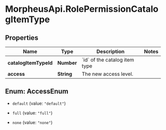 # MorpheusApi.RolePermissionCatalogItemType

## Properties

Name | Type | Description | Notes
------------ | ------------- | ------------- | -------------
**catalogItemTypeId** | **Number** | &#x60;id&#x60; of the catalog item type | 
**access** | **String** | The new access level. | 



## Enum: AccessEnum


* `default` (value: `"default"`)

* `full` (value: `"full"`)

* `none` (value: `"none"`)




